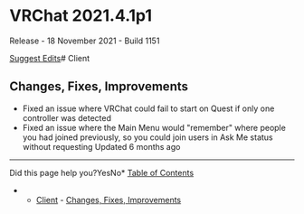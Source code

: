 # VRChat 2021.4.1p1

Release - 18 November 2021 - Build 1151

[Suggest Edits](/edit/vrchat-202141p1)# Client


## Changes, Fixes, Improvements


* Fixed an issue where VRChat could fail to start on Quest if only one controller was detected
* Fixed an issue where the Main Menu would "remember" where people you had joined previously, so you could join users in Ask Me status without requesting
Updated 6 months ago 



---

Did this page help you?YesNo* [Table of Contents](#)
* + [Client](#client)
		- [Changes, Fixes, Improvements](#changes-fixes-improvements)
